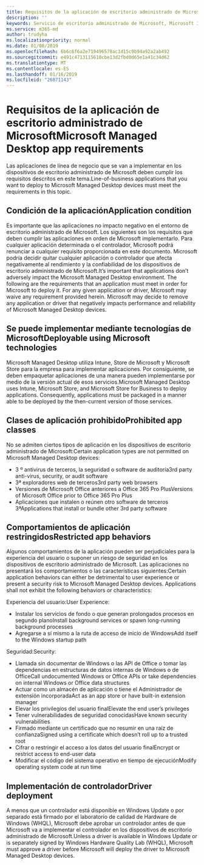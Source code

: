 ```yaml
---
title: Requisitos de la aplicación de escritorio administrado de Microsoft
description: ''
keywords: Servicio de escritorio administrado de Microsoft, Microsoft 365, documentación
ms.service: m365-md
author: trudyha
ms.localizationpriority: normal
ms.date: 01/08/2019
ms.openlocfilehash: 6b6c6f6a2e719496578ac1d15c9b94a92a2ab492
ms.sourcegitcommit: e491c4713115610cbe13d2fbd0d65e1a41c34d62
ms.translationtype: MT
ms.contentlocale: es-ES
ms.lasthandoff: 01/16/2019
ms.locfileid: "26871143"
---
```

# <a name="microsoft-managed-desktop-app-requirements"></a><span data-ttu-id="8bf6c-103">Requisitos de la aplicación de escritorio administrado de Microsoft</span><span class="sxs-lookup"><span data-stu-id="8bf6c-103">Microsoft Managed Desktop app requirements</span></span>

<!--This topic is the target for aka.ms/app-req. This is aka link is used from EA agreeement for MMD. do not delete.-->

<!--Application addendum -->
 
<span data-ttu-id="8bf6c-104">Las aplicaciones de línea de negocio que se van a implementar en los dispositivos de escritorio administrado de Microsoft deben cumplir los requisitos descritos en este tema.</span><span class="sxs-lookup"><span data-stu-id="8bf6c-104">Line-of-business applications that you want to deploy to Microsoft Managed Desktop devices must meet the requirements in this topic.</span></span> 

## <a name="application-condition"></a><span data-ttu-id="8bf6c-105">Condición de la aplicación</span><span class="sxs-lookup"><span data-stu-id="8bf6c-105">Application condition</span></span>

<span data-ttu-id="8bf6c-p101">Es importante que las aplicaciones no impacto negativo en el entorno de escritorio administrado de Microsoft. Los siguientes son los requisitos que deben cumplir las aplicaciones en orden de Microsoft implementarlo. Para cualquier aplicación determinada o el controlador, Microsoft podrá renunciar a cualquier requisito proporcionada en este documento. Microsoft podría decidir quitar cualquier aplicación o controlador que afecta negativamente al rendimiento y la confiabilidad de los dispositivos de escritorio administrado de Microsoft.</span><span class="sxs-lookup"><span data-stu-id="8bf6c-p101">It’s important that applications don’t adversely impact the Microsoft Managed Desktop environment. The following are the requirements that an application must meet in order for Microsoft to deploy it. For any given application or driver, Microsoft may waive any requirement provided herein. Microsoft may decide to remove any application or driver that negatively impacts performance and reliability of Microsoft Managed Desktop devices.</span></span>

## <a name="deployable-using-microsoft-technologies"></a><span data-ttu-id="8bf6c-110">Se puede implementar mediante tecnologías de Microsoft</span><span class="sxs-lookup"><span data-stu-id="8bf6c-110">Deployable using Microsoft technologies</span></span>

<span data-ttu-id="8bf6c-p102">Microsoft Managed Desktop utiliza Intune, Store de Microsoft y Microsoft Store para la empresa para implementar aplicaciones. Por consiguiente, se deben empaquetar aplicaciones de una manera pueden implementarse por medio de la versión actual de esos servicios.</span><span class="sxs-lookup"><span data-stu-id="8bf6c-p102">Microsoft Managed Desktop uses Intune,  Microsoft Store, and  Microsoft Store for Business to deploy applications. Consequently, applications must be packaged in a manner able to be deployed by the then-current version of those services.</span></span>

## <a name="prohibited-app-classes"></a><span data-ttu-id="8bf6c-113">Clases de aplicación prohibido</span><span class="sxs-lookup"><span data-stu-id="8bf6c-113">Prohibited app classes</span></span>

<span data-ttu-id="8bf6c-114">No se admiten ciertos tipos de aplicación en los dispositivos de escritorio administrado de Microsoft:</span><span class="sxs-lookup"><span data-stu-id="8bf6c-114">Certain application types are not permitted on Microsoft Managed Desktop devices:</span></span>
- <span data-ttu-id="8bf6c-115">3 º antivirus de terceros, la seguridad o software de auditoría</span><span class="sxs-lookup"><span data-stu-id="8bf6c-115">3rd party anti-virus, security, or audit software</span></span>
- <span data-ttu-id="8bf6c-116">3ª exploradores web de terceros</span><span class="sxs-lookup"><span data-stu-id="8bf6c-116">3rd party web browsers</span></span>
- <span data-ttu-id="8bf6c-117">Versiones de Microsoft Office anteriores a Office 365 Pro Plus</span><span class="sxs-lookup"><span data-stu-id="8bf6c-117">Versions of Microsoft Office prior to Office 365 Pro Plus</span></span>
- <span data-ttu-id="8bf6c-118">Aplicaciones que instalen o reúnen otro software de terceros 3ª</span><span class="sxs-lookup"><span data-stu-id="8bf6c-118">Applications that install or bundle other 3rd party software</span></span>

## <a name="restricted-app-behaviors"></a><span data-ttu-id="8bf6c-119">Comportamientos de aplicación restringidos</span><span class="sxs-lookup"><span data-stu-id="8bf6c-119">Restricted app behaviors</span></span>

<span data-ttu-id="8bf6c-p103">Algunos comportamientos de la aplicación pueden ser perjudiciales para la experiencia del usuario o suponer un riesgo de seguridad en los dispositivos de escritorio administrado de Microsoft. Las aplicaciones no presentará los comportamientos o las características siguientes:</span><span class="sxs-lookup"><span data-stu-id="8bf6c-p103">Certain application behaviors can either be detrimental to user experience or present a security risk to Microsoft Managed Desktop devices. Applications shall not exhibit the following behaviors or characteristics:</span></span> 

<span data-ttu-id="8bf6c-122">Experiencia del usuario:</span><span class="sxs-lookup"><span data-stu-id="8bf6c-122">User Experience:</span></span>
- <span data-ttu-id="8bf6c-123">Instalar los servicios de fondo o que generan prolongados procesos en segundo plano</span><span class="sxs-lookup"><span data-stu-id="8bf6c-123">Install background services or spawn long-running background processes</span></span>
- <span data-ttu-id="8bf6c-124">Agregarse a sí mismo a la ruta de acceso de inicio de Windows</span><span class="sxs-lookup"><span data-stu-id="8bf6c-124">Add itself to the Windows startup path</span></span>

<span data-ttu-id="8bf6c-125">Seguridad:</span><span class="sxs-lookup"><span data-stu-id="8bf6c-125">Security:</span></span>
- <span data-ttu-id="8bf6c-126">Llamada sin documentar de Windows o las API de Office o tomar las dependencias en estructuras de datos internas de Windows o de Office</span><span class="sxs-lookup"><span data-stu-id="8bf6c-126">Call undocumented Windows or Office APIs or take dependencies on internal Windows or Office data structures</span></span>
- <span data-ttu-id="8bf6c-127">Actuar como un almacén de aplicación o tiene el Administrador de extensión incorporada</span><span class="sxs-lookup"><span data-stu-id="8bf6c-127">Act as an app store or have built-in extension manager</span></span>
- <span data-ttu-id="8bf6c-128">Elevar los privilegios del usuario final</span><span class="sxs-lookup"><span data-stu-id="8bf6c-128">Elevate the end user’s privileges</span></span>
- <span data-ttu-id="8bf6c-129">Tener vulnerabilidades de seguridad conocidas</span><span class="sxs-lookup"><span data-stu-id="8bf6c-129">Have known security vulnerabilities</span></span>
- <span data-ttu-id="8bf6c-130">Firmado mediante un certificado que no resumir en una raíz de confianza</span><span class="sxs-lookup"><span data-stu-id="8bf6c-130">Signed using a certificate which doesn’t roll up to a trusted root</span></span>
- <span data-ttu-id="8bf6c-131">Cifrar o restringir el acceso a los datos del usuario final</span><span class="sxs-lookup"><span data-stu-id="8bf6c-131">Encrypt or restrict access to end-user data</span></span>
- <span data-ttu-id="8bf6c-132">Modificar el código del sistema operativo en tiempo de ejecución</span><span class="sxs-lookup"><span data-stu-id="8bf6c-132">Modify operating system code at run time</span></span>

## <a name="driver-deployment"></a><span data-ttu-id="8bf6c-133">Implementación de controlador</span><span class="sxs-lookup"><span data-stu-id="8bf6c-133">Driver deployment</span></span>

<span data-ttu-id="8bf6c-134">A menos que un controlador está disponible en Windows Update o por separado está firmado por el laboratorio de calidad de Hardware de Windows (WHQL), Microsoft debe aprobar un controlador antes de que Microsoft va a implementar el controlador en los dispositivos de escritorio administrado de Microsoft.</span><span class="sxs-lookup"><span data-stu-id="8bf6c-134">Unless a driver is available in Windows Update or is separately signed by Windows Hardware Quality Lab (WHQL), Microsoft must approve a driver before Microsoft will deploy the driver to Microsoft Managed Desktop devices.</span></span>
